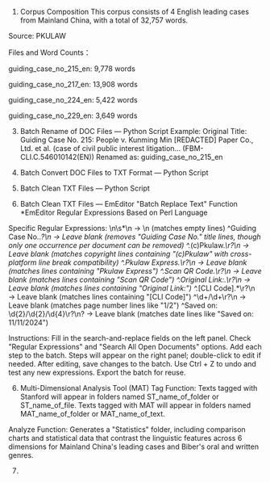 
1. Corpus Composition
This corpus consists of 4 English leading cases from Mainland China, with a total of 32,757 words.

Source: PKULAW

Files and Word Counts：

guiding_case_no_215_en: 9,778 words

guiding_case_no_217_en: 13,908 words

guiding_case_no_224_en: 5,422 words

guiding_case_no_229_en: 3,649 words


3. Batch Rename of DOC Files — Python Script
Example:
Original Title: Guiding Case No. 215: People v. Kunming Min [REDACTED] Paper Co., Ltd. et al. (case of civil public interest litigation... (FBM-CLI.C.546010142(EN))
Renamed as: guiding_case_no_215_en

4. Batch Convert DOC Files to TXT Format — Python Script
   
5. Batch Clean TXT Files — Python Script
 
6. Batch Clean TXT Files — EmEditor "Batch Replace Text" Function
*EmEditor Regular Expressions Based on Perl Language

Specific Regular Expressions:
\n\s*\n → \n (matches empty lines)
^Guiding Case No\..*?\n → Leave blank (removes "Guiding Case No." title lines, though only one occurrence per document can be removed)
^.*\(c\)Pkulaw.*\r?\n → Leave blank (matches copyright lines containing "(c)Pkulaw" with cross-platform line break compatibility)
^.*Pkulaw Express.*\r?\n → Leave blank (matches lines containing "Pkulaw Express")
^.*Scan QR Code.*\r?\n → Leave blank (matches lines containing "Scan QR Code")
^.*Original Link:.*\r?\n → Leave blank (matches lines containing "Original Link:")
^.*\[CLI Code\].*\r?\n → Leave blank (matches lines containing "[CLI Code]")
^\d+/\d+\r?\n → Leave blank (matches page number lines like "1/2")
^Saved on: \d{2}/\d{2}/\d{4}\r?\n? → Leave blank (matches date lines like "Saved on: 11/11/2024")

Instructions:
Fill in the search-and-replace fields on the left panel.
Check "Regular Expressions" and "Search All Open Documents" options.
Add each step to the batch.
Steps will appear on the right panel; double-click to edit if needed.
After editing, save changes to the batch. Use Ctrl + Z to undo and test any new expressions.
Export the batch for reuse.

6. Multi-Dimensional Analysis Tool (MAT)
Tag Function:
Texts tagged with Stanford will appear in folders named ST_name_of_folder or ST_name_of_file.
Texts tagged with MAT will appear in folders named MAT_name_of_folder or MAT_name_of_text.

Analyze Function:
Generates a "Statistics" folder, including comparison charts and statistical data that contrast the linguistic features across 6 dimensions for Mainland China's leading cases and Biber's oral and written genres.

7.
